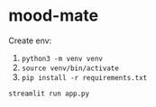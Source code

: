 # mood-mate

Create env:
1. `python3 -m venv venv`
2. `source venv/bin/activate`
3. `pip install -r requirements.txt`

`streamlit run app.py`